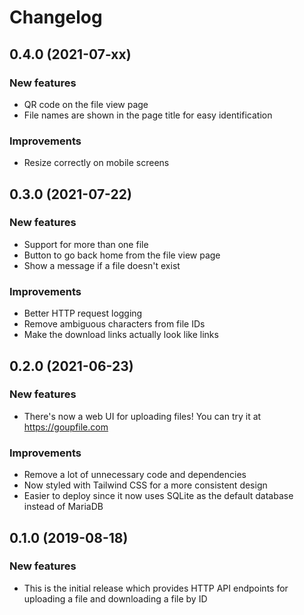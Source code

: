 # Changelog

## 0.4.0 (2021-07-xx)

### New features
- QR code on the file view page
- File names are shown in the page title for easy identification

### Improvements
- Resize correctly on mobile screens

## 0.3.0 (2021-07-22)

### New features
- Support for more than one file
- Button to go back home from the file view page
- Show a message if a file doesn't exist

### Improvements
- Better HTTP request logging
- Remove ambiguous characters from file IDs
- Make the download links actually look like links

## 0.2.0 (2021-06-23)

### New features
- There's now a web UI for uploading files! You can try it at https://goupfile.com

### Improvements
- Remove a lot of unnecessary code and dependencies
- Now styled with Tailwind CSS for a more consistent design
- Easier to deploy since it now uses SQLite as the default database instead of MariaDB

## 0.1.0 (2019-08-18)

### New features
- This is the initial release which provides HTTP API endpoints for uploading
  a file and downloading a file by ID
